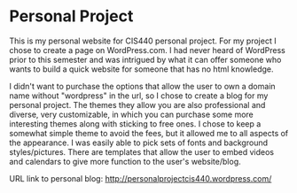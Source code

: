 Personal Project
===============
This is my personal website for CIS440 personal project. For my project I chose to create a page on WordPress.com. I had never heard of WordPress prior to this semester and was intrigued by what it can offer someone who wants to build a quick website for someone that has no html knowledge. 

I didn't want to purchase the options that allow the user to own a domain name without "wordpress" in the url, so I chose to create a blog for my personal project. The themes they allow you are also professional and diverse, very customizable, in which you can purchase some more interesting themes along with sticking to free ones. I chose to keep a somewhat simple theme to avoid the fees, but it allowed me to all aspects of the appearance. I was easily able to pick sets of fonts and background styles/pictures. There are templates that allow the user to embed videos and calendars to give more function to the user's website/blog. 


URL link to personal blog: http://personalprojectcis440.wordpress.com/
